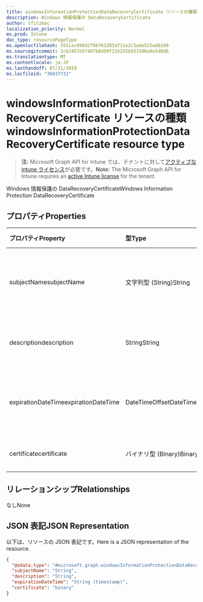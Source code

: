 ```yaml
---
title: windowsInformationProtectionDataRecoveryCertificate リソースの種類
description: Windows 情報保護の DataRecoveryCertificate
author: tfitzmac
localization_priority: Normal
ms.prod: Intune
doc_type: resourcePageType
ms.openlocfilehash: 555cac098d2796f612054f11e2c5ade525ad6199
ms.sourcegitcommit: 2c62457e57467b8d50f21b255b553106a9a5d8d6
ms.translationtype: MT
ms.contentlocale: ja-JP
ms.lasthandoff: 07/31/2019
ms.locfileid: "36037731"
---
```

# <a name="windowsinformationprotectiondatarecoverycertificate-resource-type"></a><span data-ttu-id="0273e-103">windowsInformationProtectionDataRecoveryCertificate リソースの種類</span><span class="sxs-lookup"><span data-stu-id="0273e-103">windowsInformationProtectionDataRecoveryCertificate resource type</span></span>

> <span data-ttu-id="0273e-104">**注:** Microsoft Graph API for Intune では、テナントに対して[アクティブな intune ライセンス](https://go.microsoft.com/fwlink/?linkid=839381)が必要です。</span><span class="sxs-lookup"><span data-stu-id="0273e-104">**Note:** The Microsoft Graph API for Intune requires an [active Intune license](https://go.microsoft.com/fwlink/?linkid=839381) for the tenant.</span></span>

<span data-ttu-id="0273e-105">Windows 情報保護の DataRecoveryCertificate</span><span class="sxs-lookup"><span data-stu-id="0273e-105">Windows Information Protection DataRecoveryCertificate</span></span>

## <a name="properties"></a><span data-ttu-id="0273e-106">プロパティ</span><span class="sxs-lookup"><span data-stu-id="0273e-106">Properties</span></span>
|<span data-ttu-id="0273e-107">プロパティ</span><span class="sxs-lookup"><span data-stu-id="0273e-107">Property</span></span>|<span data-ttu-id="0273e-108">型</span><span class="sxs-lookup"><span data-stu-id="0273e-108">Type</span></span>|<span data-ttu-id="0273e-109">説明</span><span class="sxs-lookup"><span data-stu-id="0273e-109">Description</span></span>|
|:---|:---|:---|
|<span data-ttu-id="0273e-110">subjectName</span><span class="sxs-lookup"><span data-stu-id="0273e-110">subjectName</span></span>|<span data-ttu-id="0273e-111">文字列型 (String)</span><span class="sxs-lookup"><span data-stu-id="0273e-111">String</span></span>|<span data-ttu-id="0273e-112">データ回復証明書のサブジェクト名</span><span class="sxs-lookup"><span data-stu-id="0273e-112">Data recovery Certificate subject name</span></span>|
|<span data-ttu-id="0273e-113">description</span><span class="sxs-lookup"><span data-stu-id="0273e-113">description</span></span>|<span data-ttu-id="0273e-114">String</span><span class="sxs-lookup"><span data-stu-id="0273e-114">String</span></span>|<span data-ttu-id="0273e-115">データ回復証明書の説明</span><span class="sxs-lookup"><span data-stu-id="0273e-115">Data recovery Certificate description</span></span>|
|<span data-ttu-id="0273e-116">expirationDateTime</span><span class="sxs-lookup"><span data-stu-id="0273e-116">expirationDateTime</span></span>|<span data-ttu-id="0273e-117">DateTimeOffset</span><span class="sxs-lookup"><span data-stu-id="0273e-117">DateTimeOffset</span></span>|<span data-ttu-id="0273e-118">データ回復証明書の有効期限日時</span><span class="sxs-lookup"><span data-stu-id="0273e-118">Data recovery Certificate expiration datetime</span></span>|
|<span data-ttu-id="0273e-119">certificate</span><span class="sxs-lookup"><span data-stu-id="0273e-119">certificate</span></span>|<span data-ttu-id="0273e-120">バイナリ型 (Binary)</span><span class="sxs-lookup"><span data-stu-id="0273e-120">Binary</span></span>|<span data-ttu-id="0273e-121">データ回復証明書</span><span class="sxs-lookup"><span data-stu-id="0273e-121">Data recovery Certificate</span></span>|

## <a name="relationships"></a><span data-ttu-id="0273e-122">リレーションシップ</span><span class="sxs-lookup"><span data-stu-id="0273e-122">Relationships</span></span>
<span data-ttu-id="0273e-123">なし</span><span class="sxs-lookup"><span data-stu-id="0273e-123">None</span></span>

## <a name="json-representation"></a><span data-ttu-id="0273e-124">JSON 表記</span><span class="sxs-lookup"><span data-stu-id="0273e-124">JSON Representation</span></span>
<span data-ttu-id="0273e-125">以下は、リソースの JSON 表記です。</span><span class="sxs-lookup"><span data-stu-id="0273e-125">Here is a JSON representation of the resource.</span></span>
<!-- {
  "blockType": "resource",
  "@odata.type": "microsoft.graph.windowsInformationProtectionDataRecoveryCertificate"
}
-->
``` json
{
  "@odata.type": "#microsoft.graph.windowsInformationProtectionDataRecoveryCertificate",
  "subjectName": "String",
  "description": "String",
  "expirationDateTime": "String (timestamp)",
  "certificate": "binary"
}
```



